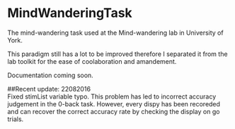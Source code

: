 # MindWanderingTask
The mind-wandering task used at the Mind-wandering lab in University of York.

This paradigm still has a lot to be improved therefore I separated it from the lab toolkit for the ease of coolaboration and amandement. 

Documentation coming soon. 


##Recent update: 22082016	
	Fixed stimList variable typo. 
	This problem has led to incorrect accuracy judgement in the 0-back task. 
	However, every dispy has been recoreded and can recover the correct accuracy rate by checking the display on go trials.
